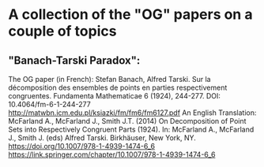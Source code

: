 # A collection of the "OG" papers on a couple of topics

## "Banach-Tarski Paradox":
The OG paper (in French):
Stefan Banach, Alfred Tarski. Sur la décomposition des ensembles de points en parties respectivement congruentes. Fundamenta Mathematicae 6 (1924), 244-277. DOI: 10.4064/fm-6-1-244-277
http://matwbn.icm.edu.pl/ksiazki/fm/fm6/fm6127.pdf
An English Translation:
McFarland A., McFarland J., Smith J.T. (2014) On Decomposition of Point Sets into Respectively Congruent Parts (1924). In: McFarland A., McFarland J., Smith J. (eds) Alfred Tarski. Birkhäuser, New York, NY. https://doi.org/10.1007/978-1-4939-1474-6_6
https://link.springer.com/chapter/10.1007/978-1-4939-1474-6_6


